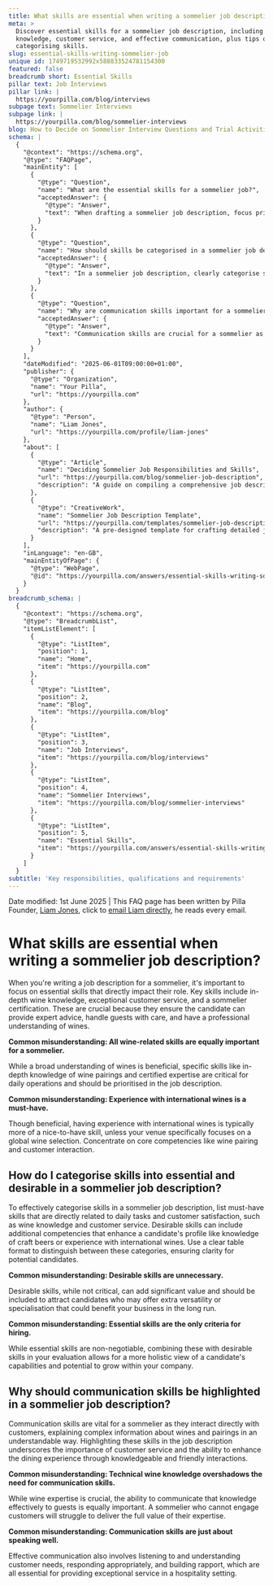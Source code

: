 ```yaml
---
title: What skills are essential when writing a sommelier job description?
meta: >
  Discover essential skills for a sommelier job description, including wine
  knowledge, customer service, and effective communication, plus tips on
  categorising skills.
slug: essential-skills-writing-sommelier-job
unique id: 1749719532992x588833524781154300
featured: false
breadcrumb short: Essential Skills
pillar text: Job Interviews
pillar link: |
  https://yourpilla.com/blog/interviews
subpage text: Sommelier Interviews
subpage link: |
  https://yourpilla.com/blog/sommelier-interviews
blog: How to Decide on Sommelier Interview Questions and Trial Activities
schema: |
  {
    "@context": "https://schema.org",
    "@type": "FAQPage",
    "mainEntity": [
      {
        "@type": "Question",
        "name": "What are the essential skills for a sommelier job?",
        "acceptedAnswer": {
          "@type": "Answer",
          "text": "When drafting a sommelier job description, focus primarily on skills that are vital to the role's daily activities and guest interactions. Essential skills include in-depth knowledge of wines, exceptional customer service, and a recognised sommelier certification. These skills ensure the candidate can offer expert wine advice, provide excellent guest service, and have verified wine expertise."
        }
      },
      {
        "@type": "Question",
        "name": "How should skills be categorised in a sommelier job description?",
        "acceptedAnswer": {
          "@type": "Answer",
          "text": "In a sommelier job description, clearly categorise skills as either essential or desirable. Essential skills such as wine knowledge and customer service are crucial for day-to-day operations and customer satisfaction. Desirable skills might include understanding of craft beers or international wines, which enhance a candidate's profile and can bring additional advantages to your business."
        }
      },
      {
        "@type": "Question",
        "name": "Why are communication skills important for a sommelier?",
        "acceptedAnswer": {
          "@type": "Answer",
          "text": "Communication skills are crucial for a sommelier as they need to effectively convey complex wine information in a relatable manner to guests. These skills ensure excellent customer service by facilitating understanding, building relationships, and enhancing the guest's dining experience. Effective communication involves not only speaking but also listening and responding to guest's needs."
        }
      }
    ],
    "dateModified": "2025-06-01T09:00:00+01:00",
    "publisher": {
      "@type": "Organization",
      "name": "Your Pilla",
      "url": "https://yourpilla.com"
    },
    "author": {
      "@type": "Person",
      "name": "Liam Jones",
      "url": "https://yourpilla.com/profile/liam-jones"
    },
    "about": [
      {
        "@type": "Article",
        "name": "Deciding Sommelier Job Responsibilities and Skills",
        "url": "https://yourpilla.com/blog/sommelier-job-description",
        "description": "A guide on compiling a comprehensive job description for a Sommelier, detailing the essential skills and responsibilities."
      },
      {
        "@type": "CreativeWork",
        "name": "Sommelier Job Description Template",
        "url": "https://yourpilla.com/templates/sommelier-job-description",
        "description": "A pre-designed template for crafting detailed job descriptions for sommelier positions, focusing on key skills and qualifications."
      }
    ],
    "inLanguage": "en-GB",
    "mainEntityOfPage": {
      "@type": "WebPage",
      "@id": "https://yourpilla.com/answers/essential-skills-writing-sommelier-job"
    }
  }
breadcrumb_schema: |
  {
    "@context": "https://schema.org",
    "@type": "BreadcrumbList",
    "itemListElement": [
      {
        "@type": "ListItem",
        "position": 1,
        "name": "Home",
        "item": "https://yourpilla.com"
      },
      {
        "@type": "ListItem",
        "position": 2,
        "name": "Blog",
        "item": "https://yourpilla.com/blog"
      },
      {
        "@type": "ListItem",
        "position": 3,
        "name": "Job Interviews",
        "item": "https://yourpilla.com/blog/interviews"
      },
      {
        "@type": "ListItem",
        "position": 4,
        "name": "Sommelier Interviews",
        "item": "https://yourpilla.com/blog/sommelier-interviews"
      },
      {
        "@type": "ListItem",
        "position": 5,
        "name": "Essential Skills",
        "item": "https://yourpilla.com/answers/essential-skills-writing-sommelier-job"
      }
    ]
  }
subtitle: 'Key responsibilities, qualifications and requirements'
---
```


Date modified: 1st June 2025 | This FAQ page has been written by Pilla Founder, [Liam Jones](https://yourpilla.com/profile/liam-jones), click to [email Liam directly](https://mailto:liam@yourpilla.com), he reads every email.

# What skills are essential when writing a sommelier job description?

When you're writing a job description for a sommelier, it's important to focus on essential skills that directly impact their role. Key skills include in-depth wine knowledge, exceptional customer service, and a sommelier certification. These are crucial because they ensure the candidate can provide expert advice, handle guests with care, and have a professional understanding of wines.

**Common misunderstanding: All wine-related skills are equally important for a sommelier.**

While a broad understanding of wines is beneficial, specific skills like in-depth knowledge of wine pairings and certified expertise are critical for daily operations and should be prioritised in the job description.

**Common misunderstanding: Experience with international wines is a must-have.**

Though beneficial, having experience with international wines is typically more of a nice-to-have skill, unless your venue specifically focuses on a global wine selection. Concentrate on core competencies like wine pairing and customer interaction.

## How do I categorise skills into essential and desirable in a sommelier job description?

To effectively categorise skills in a sommelier job description, list must-have skills that are directly related to daily tasks and customer satisfaction, such as wine knowledge and customer service. Desirable skills can include additional competencies that enhance a candidate's profile like knowledge of craft beers or experience with international wines. Use a clear table format to distinguish between these categories, ensuring clarity for potential candidates.

**Common misunderstanding: Desirable skills are unnecessary.**

Desirable skills, while not critical, can add significant value and should be included to attract candidates who may offer extra versatility or specialisation that could benefit your business in the long run.

**Common misunderstanding: Essential skills are the only criteria for hiring.**

While essential skills are non-negotiable, combining these with desirable skills in your evaluation allows for a more holistic view of a candidate's capabilities and potential to grow within your company.

## Why should communication skills be highlighted in a sommelier job description?

Communication skills are vital for a sommelier as they interact directly with customers, explaining complex information about wines and pairings in an understandable way. Highlighting these skills in the job description underscores the importance of customer service and the ability to enhance the dining experience through knowledgeable and friendly interactions.

**Common misunderstanding: Technical wine knowledge overshadows the need for communication skills.**

While wine expertise is crucial, the ability to communicate that knowledge effectively to guests is equally important. A sommelier who cannot engage customers will struggle to deliver the full value of their expertise.

**Common misunderstanding: Communication skills are just about speaking well.**

Effective communication also involves listening to and understanding customer needs, responding appropriately, and building rapport, which are all essential for providing exceptional service in a hospitality setting.
